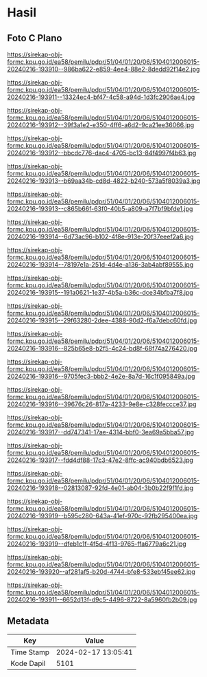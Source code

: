 # Hasil

## Foto C Plano

https://sirekap-obj-formc.kpu.go.id/ea58/pemilu/pdpr/51/04/01/20/06/5104012006015-20240216-193910--986ba622-e859-4ee4-88e2-8dedd92f14e2.jpg

https://sirekap-obj-formc.kpu.go.id/ea58/pemilu/pdpr/51/04/01/20/06/5104012006015-20240216-193911--13324ec4-bf47-4c58-a94d-1d3fc2906ae4.jpg

https://sirekap-obj-formc.kpu.go.id/ea58/pemilu/pdpr/51/04/01/20/06/5104012006015-20240216-193912--39f3a1e2-e350-4ff6-a6d2-9ca21ee36066.jpg

https://sirekap-obj-formc.kpu.go.id/ea58/pemilu/pdpr/51/04/01/20/06/5104012006015-20240216-193912--bbcdc776-dac4-4705-bc13-84f4997f4b63.jpg

https://sirekap-obj-formc.kpu.go.id/ea58/pemilu/pdpr/51/04/01/20/06/5104012006015-20240216-193913--b69aa34b-cd8d-4822-b240-573a5f8039a3.jpg

https://sirekap-obj-formc.kpu.go.id/ea58/pemilu/pdpr/51/04/01/20/06/5104012006015-20240216-193913--c865b66f-63f0-40b5-a809-a7f7bf9bfde1.jpg

https://sirekap-obj-formc.kpu.go.id/ea58/pemilu/pdpr/51/04/01/20/06/5104012006015-20240216-193914--6d73ac96-b102-4f8e-913e-20f37eeef2a6.jpg

https://sirekap-obj-formc.kpu.go.id/ea58/pemilu/pdpr/51/04/01/20/06/5104012006015-20240216-193914--78197e1a-251d-4d4e-a136-3ab4abf89555.jpg

https://sirekap-obj-formc.kpu.go.id/ea58/pemilu/pdpr/51/04/01/20/06/5104012006015-20240216-193915--191a0621-1e37-4b5a-b36c-dce34bfba7f8.jpg

https://sirekap-obj-formc.kpu.go.id/ea58/pemilu/pdpr/51/04/01/20/06/5104012006015-20240216-193915--29f63280-2dee-4388-90d2-f6a7debc60fd.jpg

https://sirekap-obj-formc.kpu.go.id/ea58/pemilu/pdpr/51/04/01/20/06/5104012006015-20240216-193916--825b65e8-b2f5-4c24-bd8f-68f74a276420.jpg

https://sirekap-obj-formc.kpu.go.id/ea58/pemilu/pdpr/51/04/01/20/06/5104012006015-20240216-193916--9705fec3-bbb2-4e2e-8a7d-16c1f095849a.jpg

https://sirekap-obj-formc.kpu.go.id/ea58/pemilu/pdpr/51/04/01/20/06/5104012006015-20240216-193916--39676c26-817a-4233-9e8e-c328feccce37.jpg

https://sirekap-obj-formc.kpu.go.id/ea58/pemilu/pdpr/51/04/01/20/06/5104012006015-20240216-193917--dd747341-17ae-4314-bbf0-3ea69a5bba57.jpg

https://sirekap-obj-formc.kpu.go.id/ea58/pemilu/pdpr/51/04/01/20/06/5104012006015-20240216-193917--fdd4df88-17c3-47e2-8ffc-ac940bdb6523.jpg

https://sirekap-obj-formc.kpu.go.id/ea58/pemilu/pdpr/51/04/01/20/06/5104012006015-20240216-193918--02813087-92fd-4e01-ab04-3b0b22f9f1fd.jpg

https://sirekap-obj-formc.kpu.go.id/ea58/pemilu/pdpr/51/04/01/20/06/5104012006015-20240216-193919--b595c280-643a-41ef-970c-92fb295400ea.jpg

https://sirekap-obj-formc.kpu.go.id/ea58/pemilu/pdpr/51/04/01/20/06/5104012006015-20240216-193919--dfeb1c1f-4f5d-4f13-9765-ffa6779a6c21.jpg

https://sirekap-obj-formc.kpu.go.id/ea58/pemilu/pdpr/51/04/01/20/06/5104012006015-20240216-193920--af281af5-b20d-4744-bfe8-533ebf45ee62.jpg

https://sirekap-obj-formc.kpu.go.id/ea58/pemilu/pdpr/51/04/01/20/06/5104012006015-20240216-193911--6652d13f-d9c5-4496-8722-8a5960fb2b09.jpg


## Metadata

| Key        | Value               |
| ---------- | ------------------- |
| Time Stamp | 2024-02-17 13:05:41 |
| Kode Dapil | 5101                |



